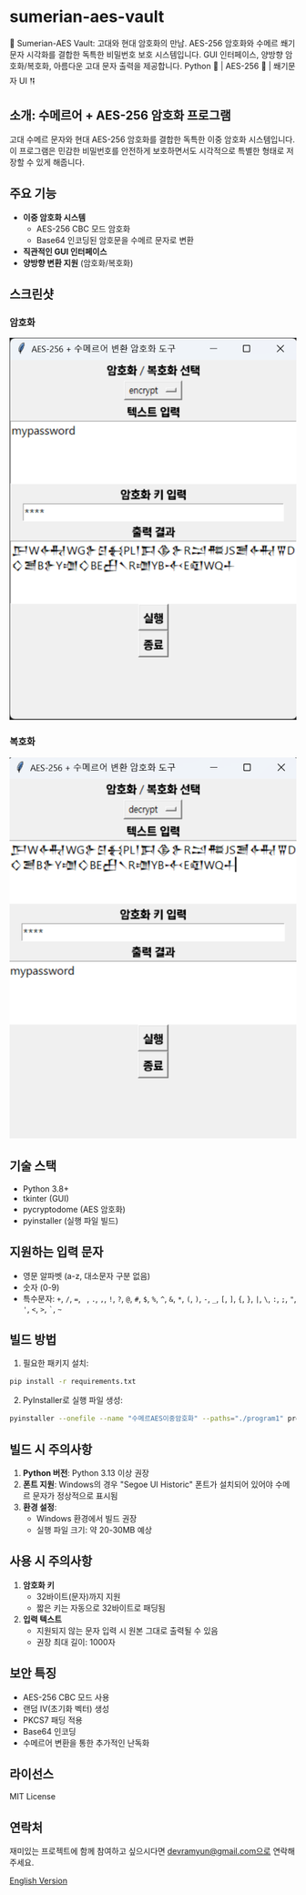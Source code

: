 # sumerian-aes-vault

🏺 Sumerian-AES Vault: 고대와 현대 암호화의 만남. AES-256 암호화와 수메르 쐐기문자 시각화를 결합한 독특한 비밀번호 보호 시스템입니다. GUI 인터페이스, 양방향 암호화/복호화, 아름다운 고대 문자 출력을 제공합니다. Python 🐍 | AES-256 🔐 | 쐐기문자 UI 𒀀

## 소개: 수메르어 + AES-256 암호화 프로그램

고대 수메르 문자와 현대 AES-256 암호화를 결합한 독특한 이중 암호화 시스템입니다. 이 프로그램은 민감한 비밀번호를 안전하게 보호하면서도 시각적으로 특별한 형태로 저장할 수 있게 해줍니다.

## 주요 기능

- **이중 암호화 시스템**
  - AES-256 CBC 모드 암호화
  - Base64 인코딩된 암호문을 수메르 문자로 변환
- **직관적인 GUI 인터페이스**
- **양방향 변환 지원** (암호화/복호화)

## 스크린샷

### 암호화

![암호화 화면](screenshots/encrpyt_password_KO.png)

### 복호화

![복호화 화면](screenshots/decrypt_password_KO.png)

## 기술 스택

- Python 3.8+
- tkinter (GUI)
- pycryptodome (AES 암호화)
- pyinstaller (실행 파일 빌드)

## 지원하는 입력 문자

- 영문 알파벳 (a-z, 대소문자 구분 없음)
- 숫자 (0-9)
- 특수문자: `+`, `/`, `=`, ` `, `.`, `,`, `!`, `?`, `@`, `#`, `$`, `%`, `^`, `&`, `*`, `(`, `)`, `-`, `_`, `[`, `]`, `{`, `}`, `|`, `\`, `:`, `;`, `"`, `'`, `<`, `>`, `` ` ``, `~`

## 빌드 방법

1. 필요한 패키지 설치:

```bash
pip install -r requirements.txt
```

2. PyInstaller로 실행 파일 생성:

```bash
pyinstaller --onefile --name "수메르AES이중암호화" --paths="./program1" program1/script_KO.py
```

## 빌드 시 주의사항

1. **Python 버전**: Python 3.13 이상 권장
2. **폰트 지원**: Windows의 경우 "Segoe UI Historic" 폰트가 설치되어 있어야 수메르 문자가 정상적으로 표시됨
3. **환경 설정**:
   - Windows 환경에서 빌드 권장
   - 실행 파일 크기: 약 20-30MB 예상

## 사용 시 주의사항

1. **암호화 키**
   - 32바이트(문자)까지 지원
   - 짧은 키는 자동으로 32바이트로 패딩됨
2. **입력 텍스트**
   - 지원되지 않는 문자 입력 시 원본 그대로 출력될 수 있음
   - 권장 최대 길이: 1000자

## 보안 특징

- AES-256 CBC 모드 사용
- 랜덤 IV(초기화 벡터) 생성
- PKCS7 패딩 적용
- Base64 인코딩
- 수메르어 변환을 통한 추가적인 난독화

## 라이선스

MIT License

## 연락처

재미있는 프로젝트에 함께 참여하고 싶으시다면 devramyun@gmail.com으로 연락해 주세요.

[English Version](README_EN.md)
